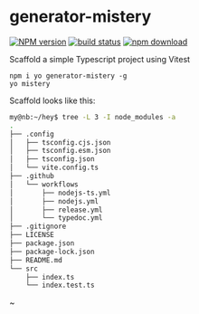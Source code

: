 # generator-mistery

[![NPM version][npm-image]][npm-url]
[![build status][ci-image]][ci-url]
[![npm download][download-image]][download-url]

Scaffold a simple Typescript project using Vitest

```
npm i yo generator-mistery -g
yo mistery
```

Scaffold looks like this:

```bash
my@nb:~/hey$ tree -L 3 -I node_modules -a
.
├── .config
│   ├── tsconfig.cjs.json
│   ├── tsconfig.esm.json
│   ├── tsconfig.json
│   └── vite.config.ts
├── .github
│   └── workflows
│       ├── nodejs-ts.yml
│       ├── nodejs.yml
│       ├── release.yml
│       └── typedoc.yml
├── .gitignore
├── LICENSE
├── package.json
├── package-lock.json
├── README.md
└── src
    ├── index.ts
    └── index.test.ts
```



[npm-image]: https://img.shields.io/npm/v/generator-mistery.svg
[npm-url]: https://www.npmjs.com/package/generator-mistery
[ci-image]: https://github.com/santimirandarp/generator-mistery/workflows/Node.js%20CI/badge.svg?branch=master
[ci-url]: https://github.com/santimirandarp/generator-mistery/actions?query=workflow%3A%22Node.js+CI%22
[download-image]: https://img.shields.io/npm/dm/generator-mistery.svg
[download-url]: https://www.npmjs.com/package/generator-mistery
~                                                              
